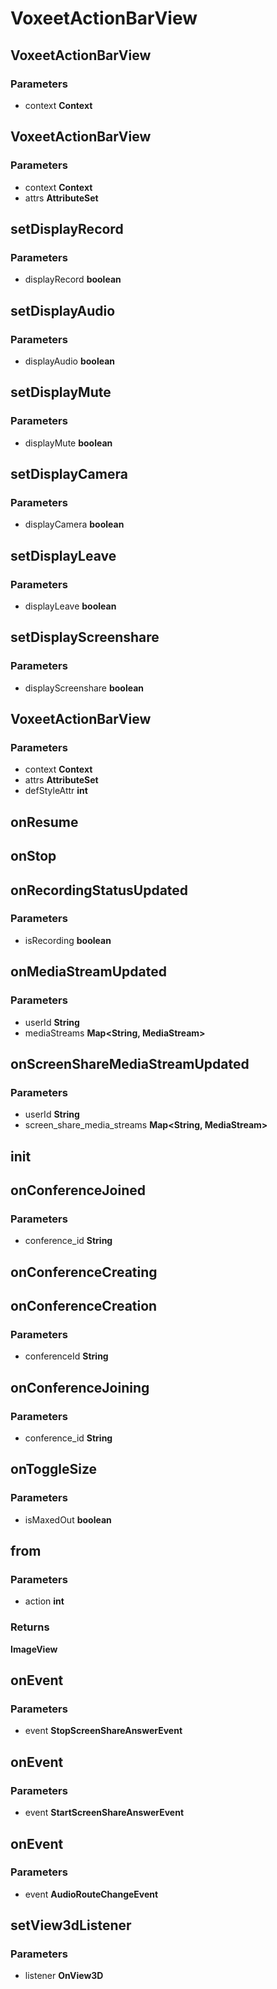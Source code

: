 # VoxeetActionBarView

## VoxeetActionBarView

### Parameters

 - context **Context**


## VoxeetActionBarView

### Parameters

 - context **Context**
 - attrs **AttributeSet**


## setDisplayRecord

### Parameters

 - displayRecord **boolean**


## setDisplayAudio

### Parameters

 - displayAudio **boolean**


## setDisplayMute

### Parameters

 - displayMute **boolean**


## setDisplayCamera

### Parameters

 - displayCamera **boolean**


## setDisplayLeave

### Parameters

 - displayLeave **boolean**


## setDisplayScreenshare

### Parameters

 - displayScreenshare **boolean**


## VoxeetActionBarView

### Parameters

 - context **Context**
 - attrs **AttributeSet**
 - defStyleAttr **int**


## onResume


## onStop


## onRecordingStatusUpdated

### Parameters

 - isRecording **boolean**


## onMediaStreamUpdated

### Parameters

 - userId **String**
 - mediaStreams **Map<String, MediaStream>**


## onScreenShareMediaStreamUpdated

### Parameters

 - userId **String**
 - screen_share_media_streams **Map<String, MediaStream>**


## init


## onConferenceJoined

### Parameters

 - conference_id **String**


## onConferenceCreating


## onConferenceCreation

### Parameters

 - conferenceId **String**


## onConferenceJoining

### Parameters

 - conference_id **String**


## onToggleSize

### Parameters

 - isMaxedOut **boolean**


## from

### Parameters

 - action **int**

### Returns

__ImageView__

## onEvent

### Parameters

 - event **StopScreenShareAnswerEvent**


## onEvent

### Parameters

 - event **StartScreenShareAnswerEvent**


## onEvent

### Parameters

 - event **AudioRouteChangeEvent**


## setView3dListener

### Parameters

 - listener **OnView3D**


